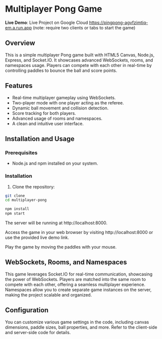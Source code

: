 # Multiplayer Pong Game

**Live Demo**: Live Project on Google Cloud https://pingpong-agvfzimtiq-em.a.run.app (note: require two clients or tabs to start the game)

## Overview

This is a simple multiplayer Pong game built with HTML5 Canvas, Node.js, Express, and Socket.IO. It showcases advanced WebSockets, rooms, and namespaces usage. Players can compete with each other in real-time by controlling paddles to bounce the ball and score points.

## Features

- Real-time multiplayer gameplay using WebSockets.
- Two-player mode with one player acting as the referee.
- Dynamic ball movement and collision detection.
- Score tracking for both players.
- Advanced usage of rooms and namespaces.
- A clean and intuitive user interface.

## Installation and Usage

### Prerequisites

- Node.js and npm installed on your system.

### Installation

1. Clone the repository:

```bash
git clone 
cd multiplayer-pong

npm install
npm start
```

The server will be running at http://localhost:8000.

Access the game in your web browser by visiting http://localhost:8000 or use the provided live demo link.

Play the game by moving the paddles with your mouse.
## WebSockets, Rooms, and Namespaces
This game leverages Socket.IO for real-time communication, showcasing the power of WebSockets. Players are matched into the same room to compete with each other, offering a seamless multiplayer experience. Namespaces allow you to create separate game instances on the server, making the project scalable and organized.

## Configuration
You can customize various game settings in the code, including canvas dimensions, paddle sizes, ball properties, and more. Refer to the client-side and server-side code for details.



